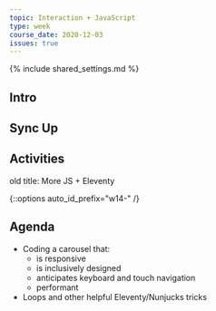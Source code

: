 ```yaml
---
topic: Interaction + JavaScript
type: week
course_date: 2020-12-03
issues: true
---
```


{% include shared_settings.md %}

## Intro

## Sync Up

## Activities


old title: More JS + Eleventy

{::options auto_id_prefix="w14-" /}
## Agenda

- Coding a carousel that:
  - is responsive
  - is inclusively designed
  - anticipates keyboard and touch navigation
  - performant
- Loops and other helpful Eleventy/Nunjucks tricks
